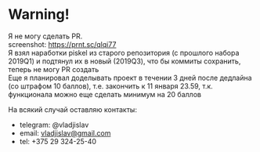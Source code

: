 # Warning!  

Я не могу сделать PR.  
screenshot: https://prnt.sc/qlqi77  
Я взял наработки piskel из старого репозитория (с прошлого набора 2019Q1) и подтянул их в новый (2019Q3), что бы коммиты сохранить, теперь не могу PR создать  
Еще я планировал доделывать проект в течении 3 дней после дедлайна (со штрафом 10 баллов), т.е. закончить к 11 января 23.59, т.к. функционала можно еще сделать минимум на 20 баллов  

На всякий случай оставляю контакты: 

* telegram: @vladjislav  
* email: vladjislav@gmail.com  
* tel: +375 29 324-25-40
